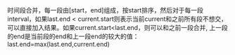 时间段合并，每一段由[start，end]组成，按start排序，然后对于每一段interval，如果last.end < current.start则表示当前current和之前所有段不想交，可以直接加入结果。如果current.start<last.end，则可以和之前一段合并, 上一段的end是当前段的end和上一段end的较大的值： last.end=max(last.end,current.end)